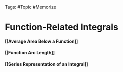 Tags: #Topic #Memorize 

# Function-Related Integrals

#### [[Average Area Below a Function]]

#### [[Function Arc Length]]

#### [[Series Representation of an Integral]]